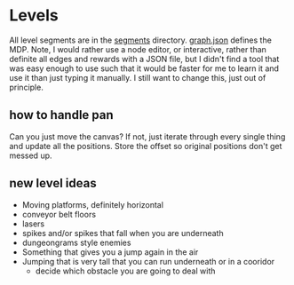 # Levels

All level segments are in the [segments](./segments) directory. [graph.json](./graph.json) defines the MDP. Note, I would rather use a node editor, or interactive, rather than definite all edges and rewards with a JSON file, but I didn't find a tool that was easy enough to use such that it would be faster for me to learn it and use it than just typing it manually. I still want to change this, just out of principle.

## how to handle pan

Can you just move the canvas? 
If not, just iterate through every single thing and update all the positions. Store the offset so original positions don't get messed up. 

## new level ideas

- Moving platforms, definitely horizontal
- conveyor belt floors
- lasers
- spikes and/or spikes that fall when you are underneath
- dungeongrams style enemies
- Something that gives you a jump again in the air
- Jumping that is very tall that you can run underneath or in a cooridor
    - decide which obstacle you are going to deal with
